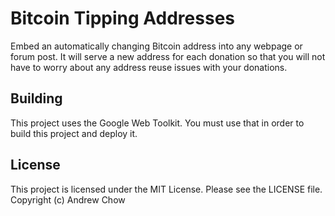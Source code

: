 # Bitcoin Tipping Addresses

Embed an automatically changing Bitcoin address into any webpage or forum post. It will serve a new address for each donation so that you will not have to worry about any address reuse issues with your donations.

## Building

This project uses the Google Web Toolkit. You must use that in order to build this project and deploy it.

## License

This project is licensed under the MIT License. Please see the LICENSE file. Copyright (c) Andrew Chow
